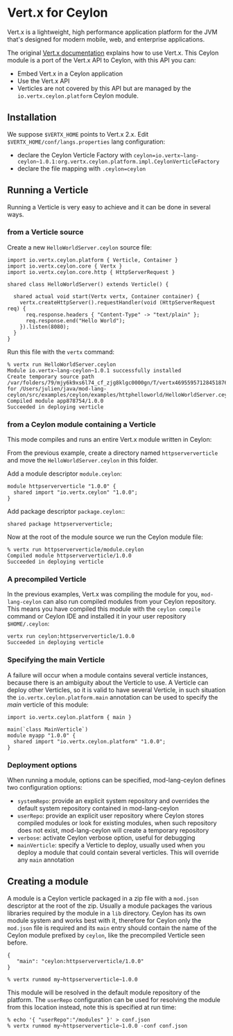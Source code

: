 # Vert.x for Ceylon

Vert.x is a lightweight, high performance application platform for the JVM that's designed for modern mobile, web,
and enterprise applications.

The original [Vert.x documentation](http://vertx.io/docs.html) explains how to use Vert.x. This Ceylon module is a port
of the Vert.x API to Ceylon, with this API you can:

- Embed Vert.x in a Ceylon application
- Use the Vert.x API
- Verticles are not covered by this API but are managed by the `io.vertx.ceylon.platform` Ceylon module.

## Installation

We suppose `$VERTX_HOME` points to Vert.x 2.x. Edit `$VERTX_HOME/conf/langs.properties` lang configuration:

- declare the Ceylon Verticle Factory with `ceylon=io.vertx~lang-ceylon~1.0.1:org.vertx.ceylon.platform.impl.CeylonVerticleFactory`
- declare the file mapping with `.ceylon=ceylon`

## Running a Verticle

Running a Verticle is very easy to achieve and it can be done in several ways.

### from a Verticle source

Create a new `HelloWorldServer.ceylon` source file:

```
import io.vertx.ceylon.platform { Verticle, Container }
import io.vertx.ceylon.core { Vertx }
import io.vertx.ceylon.core.http { HttpServerRequest }

shared class HelloWorldServer() extends Verticle() {

  shared actual void start(Vertx vertx, Container container) {
    vertx.createHttpServer().requestHandler(void (HttpServerRequest req) {
      req.response.headers { "Content-Type" -> "text/plain" };
      req.response.end("Hello World");
    }).listen(8080);
  }
}
```

Run this file with the `vertx` command:

~~~~
% vertx run HelloWorldServer.ceylon
Module io.vertx~lang-ceylon~1.0.1 successfully installed
Create temporary source path /var/folders/79/mjy6k9xs6l74_cf_zjg8klgc0000gn/T/vertx4695595712845187618ceylon for /Users/julien/java/mod-lang-ceylon/src/examples/ceylon/examples/httphelloworld/HelloWorldServer.ceylon
Compiled module app878754/1.0.0
Succeeded in deploying verticle
~~~~

### from a Ceylon module containing a Verticle

This mode compiles and runs an entire Vert.x module written in Ceylon:

From the previous example, create a directory named `httpserververticle` and move the `HelloWorldServer.ceylon`
in this folder.

Add a module descriptor `module.ceylon`:

~~~~
module httpserververticle "1.0.0" {
  shared import "io.vertx.ceylon" "1.0.0";
}
~~~~

Add package descriptor `package.ceylon`::

~~~~
shared package httpserververticle;
~~~~

Now at the root of the module source we run the Ceylon module file:

~~~~
% vertx run httpserververticle/module.ceylon
Compiled module httpserververticle/1.0.0
Succeeded in deploying verticle
~~~~

### A precompiled Verticle

In the previous examples, Vert.x was compiling the module for you, `mod-lang-ceylon` can also run compiled modules
from your Ceylon repository. This means you have compiled this module with the `ceylon compile` command or Ceylon IDE
and installed it in your user repository `$HOME/.ceylon`:

~~~~
vertx run ceylon:httpserververticle/1.0.0
Succeeded in deploying verticle
~~~~

### Specifying the main Verticle

A failure will occur when a module contains several verticle instances, because there is an ambiguity about the
 Verticle to use. A Verticle can deploy other Verticles, so it is valid to have several Verticle, in such situation
 the `io.vertx.ceylon.platform.main` annotation can be used to specify the _main_ verticle of this module:

~~~~
import io.vertx.ceylon.platform { main }

main(`class MainVerticle`)
module myapp "1.0.0" {
  shared import "io.vertx.ceylon.platform" "1.0.0";
}
~~~~

### Deployment options

When running a module, options can be specified, mod-lang-ceylon defines two configuration options:

- `systemRepo`: provide an explicit system repository and overrides the default system repository contained in mod-lang-ceylon
- `userRepo`: provide an explicit user repository where Ceylon stores compiled modules or look for existing modules, when
such repository does not exist, mod-lang-ceylon will create a temporary repository
- `verbose`: activate Ceylon verbose option, useful for debugging
- `mainVerticle`: specify a Verticle to deploy, usually used when you deploy a module that could contain several verticles. This
will override any `main` annotation

## Creating a module

A module is a Ceylon verticle packaged in a zip file with a `mod.json` descriptor at the root of the zip. Usually
a module packages the various libraries required by the module in a `lib` directory. Ceylon has its own module system
and works best with it, therefore for Ceylon only the `mod.json` file is required and its `main` entry should contain the
name of the Ceylon module prefixed by `ceylon`, like the precompiled Verticle seen before.

~~~~
{
   "main": "ceylon:httpserververticle/1.0.0"
}
~~~~

~~~~
% vertx runmod my~httpserververticle~1.0.0
~~~~

This module will be resolved in the default module repository of the platform. The `userRepo` configuration can be
 used for resolving the module from this location instead, note this is specified at run time:

~~~~
% echo '{ "userRepo":"/modules" }' > conf.json
% vertx runmod my~httpserververticle~1.0.0 -conf conf.json
~~~~